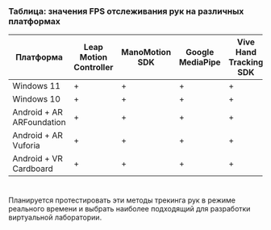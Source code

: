 ### Таблица: значения FPS отслеживания рук на различных платформах
| Платформа | Leap Motion Controller | ManoMotion SDK | Google MediaPipe | Vive Hand Tracking SDK | Mixed Reality ToolKit | Oculus Hand Tracking |
| - | - | - | - | - | - | - |
| Windows 11 | + | + | + | + | + | + |
| Windows 10 | + | + | + | + | + | + |
| Android + AR ARFoundation | + | + | + | + | + | + |
| Android + AR Vuforia | + | + | + | + | + | + |
| Android + VR Cardboard | + | + | + | + | + | + |
#
Планируется протестировать эти методы трекинга рук в режиме реального времени и выбрать наиболее подходящий для разработки виртуальной лаборатории.
